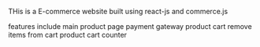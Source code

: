 THis is a E-commerce website built using react-js and commerce.js

features include
main product page
payment gateway
product cart
remove items from cart
product cart counter
